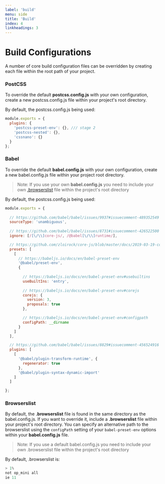 ```yaml
---
label: 'build'
menu: side
title: 'Build'
index: 4
linkheadings: 3
---
```


# Build Configurations

A number of core build configuration files can be overridden by creating each file within the root path of your project.


### PostCSS

To override the default **postcss.config.js** with your own configuration, create a new postcss.config.js file within your project's root directory.

By default, the postcss.config.js being used:

```js
module.exports = {
  plugins: {
    'postcss-preset-env': {}, /// stage 2
    'postcss-nested': {},
    'cssnano': {}
  }
};

```

### Babel

To override the default **babel.config.js** with your own configuration, create a new babel.config.js file within your project root directory.

> Note: If you use your own **babel.config.js** you need to include your own [.browserslist](#browserslist) file within the project's root directory

By default, the postcss.config.js being used:

```js
module.exports = {
  
  // https://github.com/babel/babel/issues/9937#issuecomment-489352549
  sourceType: 'unambiguous',
  
  // https://github.com/babel/babel/issues/8731#issuecomment-426522500
  ignore: [/[\/\\]core-js/, /@babel[\/\\]runtime/],

  // https://github.com/zloirock/core-js/blob/master/docs/2019-03-19-core-js-3-babel-and-a-look-into-the-future.md#babelpreset-env
  presets: [
    [
      // https://babeljs.io/docs/en/babel-preset-env
      '@babel/preset-env',
      {
        
        // https://babeljs.io/docs/en/babel-preset-env#usebuiltins
        useBuiltIns: 'entry',
        
        // https://babeljs.io/docs/en/babel-preset-env#corejs
        corejs: { 
          version: 3,
          proposals: true
        },

        // https://babeljs.io/docs/en/babel-preset-env#configpath
        configPath: __dirname
      }
    ]
  ],

  // https://github.com/babel/babel/issues/8829#issuecomment-456524916
  plugins: [
    [
      '@babel/plugin-transform-runtime', {
        regenerator: true
      },
      '@babel/plugin-syntax-dynamic-import'
    ]
  ]

};
```

### Browserslist

By default, the **.browserslist** file is found in the same directory as the babel.config.js.  If you want to override it, include a **.browserslist** file within your project's root directory. You can specify an alternative path to the browserslist using the `configPath` setting of your `babel-preset-env` options within your **babel.config.js** file. 

> Note: If you use a default babel.config.js you need to include your own .browserslist file within the project's root directory

By default, .browserslist is:

```js
> 1%
not op_mini all
ie 11
```